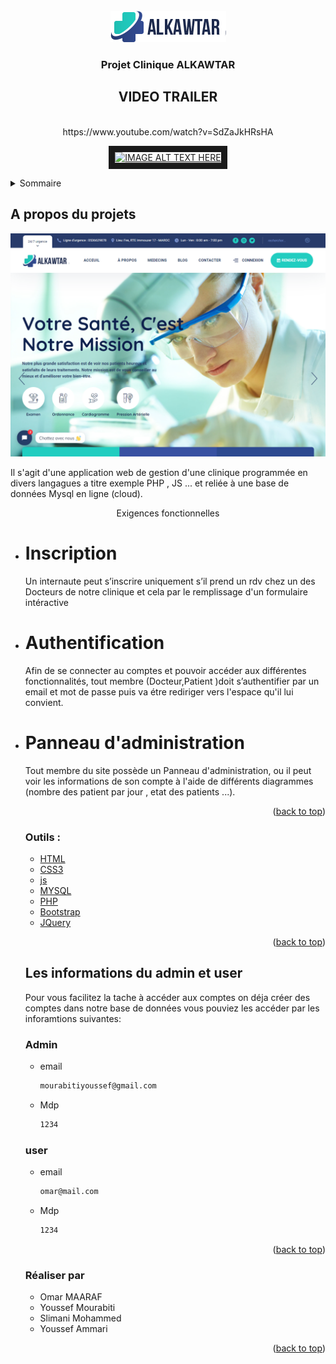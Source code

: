 <br />
<div align="center">
  <a href="https://github.com/OmarMAARAF/hospital1#panneau-dadministration">
    <img src="./screenshots/logo-dark-text.png">
  </a>

  <h3 align="center">Projet Clinique ALKAWTAR</h3>
  
</div>

  </div>
 
<div align="center">
  <h2>VIDEO TRAILER</h2>
  <br/>
  https://www.youtube.com/watch?v=SdZaJkHRsHA

<a href="https://www.youtube.com/watch?v=SdZaJkHRsHA
" target="_blank"><img src="https://i.ibb.co/bQzsjH2/Screenshot-11.png" 
alt="IMAGE ALT TEXT HERE" width="500" height="300" border="10" /></a>

</div>
<!-- TABLE OF CONTENTS -->
<details>
  <summary>Sommaire</summary>
  <ol>
    <li>
      <a href="#about-the-project">A propos du projets</a>
      <ul>
        <li><a href="#built-with">Outils</a></li>
      </ul>
    </li>
    <li>
      <a href="#getting-started">Les informations du admin et user</a>
      <ul>
        <li><a href="#prerequisites">Admin</a></li>
        <li><a href="#installation">User</a></li>
      </ul>
    </li>
    <li>
      <a href="#realiser">Réaliser par</a>
    </li>
    
  </ol>
</details>

<!-- ABOUT THE PROJECT -->

## A propos du projets

<div id="about-the-project"></div>
<img src="./screenshots/main.png">

Il s'agit d'une application web de gestion d'une clinique programmée en divers langagues a titre exemple PHP , JS ... et reliée à une base de données Mysql en ligne (cloud).

<center>Exigences fonctionnelles</center>
<ul>
<li>
<h1 >Inscription</h1>

Un internaute peut s’inscrire uniquement s’il prend un rdv chez un des Docteurs de notre clinique et cela par le remplissage d'un formulaire intéractive

</li>

<li>
<h1>Authentification</h1>

Afin de se connecter au comptes et pouvoir accéder aux différentes fonctionnalités,
tout membre (Docteur,Patient )doit s’authentifier par un email et mot de passe puis va étre rediriger vers l'espace qu'il lui convient.

</li>

<li>
<h1>Panneau d'administration</h1>

Tout membre du site possède un Panneau d'administration, ou il peut voir les informations de son compte à l'aide de différents diagrammes (nombre des patient par jour , etat des patients ...).

</li>

<p align="right">(<a href="#top">back to top</a>)</p>

### Outils :

<div id="built-with"></div>

- [HTML](https://fr.wikipedia.org/wiki/Hypertext_Markup_Language)
- [CSS3](https://fr.wikipedia.org/wiki/Feuilles_de_style_en_cascade#:~:text=CSS3%20devient%20%C2%AB%20modulaire%20%C2%BB%2C%20afin,des%20sous%2Densembles%20de%20CSS3.)
- [js](https://www.javascript.com/)
- [MYSQL](https://www.mysql.com/fr/)
- [PHP](https://www.php.net/)
- [Bootstrap](https://getbootstrap.com)
- [JQuery](https://jquery.com)

<p align="right">(<a href="#top">back to top</a>)</p>

<!-- GETTING STARTED -->

## Les informations du admin et user

<div id="getting-started"></div>

Pour vous facilitez la tache à accéder aux comptes on déja créer des comptes dans notre base de données vous pouviez les accéder par les inforamtions suivantes:

### Admin

<div id="prerequisites"></div>

- email
  ```sh
  mourabitiyoussef@gmail.com
  ```
- Mdp
  ```sh
  1234
  ```

### user

<div id="installation"></div>

- email
  ```sh
  omar@mail.com
  ```
- Mdp
  ```sh
  1234
  ```

<p align="right">(<a href="#top">back to top</a>)</p>

### Réaliser par

<div id="realiser"></div>
<ul>
<li>Omar MAARAF</li>
<li>Youssef Mourabiti</li>
<li>Slimani Mohammed</li>
<li>Youssef Ammari</li>
</ul>

<p align="right">(<a href="#top">back to top</a>)</p>

